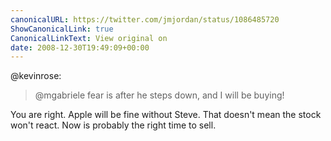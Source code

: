 ```yaml
---
canonicalURL: https://twitter.com/jmjordan/status/1086485720
ShowCanonicalLink: true
CanonicalLinkText: View original on
date: 2008-12-30T19:49:09+00:00
---
```

@kevinrose:

> @mgabriele fear is after he steps down, and I will be buying!

You are right. Apple will be fine without Steve. That doesn't mean the stock won't react. Now is probably the right time to sell.